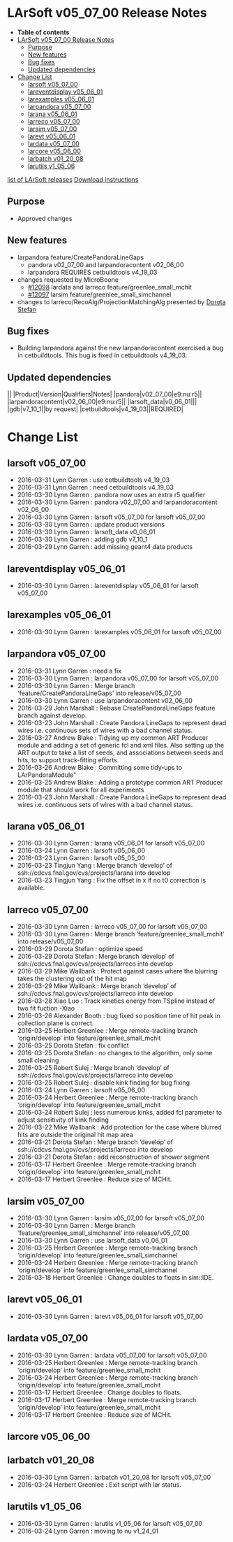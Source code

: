 LArSoft v05\_07\_00 Release Notes
======================================================================

-   **Table of contents**
-   [LArSoft v05\_07\_00 Release Notes](#LArSoft-v05_07_00-Release-Notes)
    -   [Purpose](#Purpose)
    -   [New features](#New-features)
    -   [Bug fixes](#Bug-fixes)
    -   [Updated dependencies](#Updated-dependencies)
-   [Change List](#Change-List)
    -   [larsoft v05\_07\_00](#larsoft-v05_07_00)
    -   [lareventdisplay v05\_06\_01](#lareventdisplay-v05_06_01)
    -   [larexamples v05\_06\_01](#larexamples-v05_06_01)
    -   [larpandora v05\_07\_00](#larpandora-v05_07_00)
    -   [larana v05\_06\_01](#larana-v05_06_01)
    -   [larreco v05\_07\_00](#larreco-v05_07_00)
    -   [larsim v05\_07\_00](#larsim-v05_07_00)
    -   [larevt v05\_06\_01](#larevt-v05_06_01)
    -   [lardata v05\_07\_00](#lardata-v05_07_00)
    -   [larcore v05\_06\_00](#larcore-v05_06_00)
    -   [larbatch v01\_20\_08](#larbatch-v01_20_08)
    -   [larutils v1\_05\_06](#larutils-v1_05_06)

[list of LArSoft releases](LArSoft_release_list)
[Download instructions](http://scisoft.fnal.gov/scisoft/bundles/larsoft/v05_07_00/larsoft-v05_07_00.html)

Purpose
--------------------

-   Approved changes

New features
------------------------------

-   larpandora feature/CreatePandoraLineGaps
    -   pandora v02\_07\_00 and larpandoracontent v02\_06\_00
    -   larpandora REQUIRES cetbuildtools v4\_19\_03
-   changes requested by MicroBoone
    -   [\#12098](/redmine/issues/12098 "Feature: Update MCHit (Closed)") lardata and larreco feature/greenlee\_small\_mchit
    -   [\#12097](/redmine/issues/12097 "Feature: Update sim::Channel (Closed)") larsim feature/greenlee\_small\_simchannel
-   changes to larreco/RecoAlg/ProjectionMatchingAlg presented by [Dorota Stefan](https://indico.fnal.gov/getFile.py/access?contribId=6&resId=0&materialId=slides&confId=11793)

Bug fixes
------------------------

-   Building larpandora against the new larpandoracontent exercised a bug in cetbuildtools. This bug is fixed in cetbuildtools v4\_19\_03.

Updated dependencies
----------------------------------------------

||
|Product|Version|Qualifiers|Notes|
|pandora|v02\_07\_00|e9:nu:r5||
|larpandoracontent|v02\_06\_00|e9:nu:r5||
|larsoft\_data|v0\_06\_01|||
|gdb|v7\_10\_1||by request|
|cetbuildtools|v4\_19\_03||REQUIRED|

Change List
============================

larsoft v05\_07\_00
------------------------------------------

-   2016-03-31 Lynn Garren : use cetbuildtools v4\_19\_03
-   2016-03-31 Lynn Garren : need cetbuildtools v4\_19\_03
-   2016-03-30 Lynn Garren : pandora now uses an extra r5 qualifier
-   2016-03-30 Lynn Garren : pandora v02\_07\_00 and larpandoracontent v02\_06\_00
-   2016-03-30 Lynn Garren : larsoft v05\_07\_00 for larsoft v05\_07\_00
-   2016-03-30 Lynn Garren : update product versions
-   2016-03-30 Lynn Garren : larsoft\_data v0\_06\_01
-   2016-03-30 Lynn Garren : adding gdb v7\_10\_1
-   2016-03-29 Lynn Garren : add missing geant4 data products

lareventdisplay v05\_06\_01
----------------------------------------------------------

-   2016-03-30 Lynn Garren : lareventdisplay v05\_06\_01 for larsoft v05\_07\_00

larexamples v05\_06\_01
--------------------------------------------------

-   2016-03-30 Lynn Garren : larexamples v05\_06\_01 for larsoft v05\_07\_00

larpandora v05\_07\_00
------------------------------------------------

-   2016-03-31 Lynn Garren : need a fix
-   2016-03-30 Lynn Garren : larpandora v05\_07\_00 for larsoft v05\_07\_00
-   2016-03-30 Lynn Garren : Merge branch ‘feature/CreatePandoraLineGaps’ into release/v05\_07\_00
-   2016-03-30 Lynn Garren : use larpandoracontent v02\_06\_00
-   2016-03-29 John Marshall : Rebase CreatePandoraLineGaps feature branch against develop.
-   2016-03-23 John Marshall : Create Pandora LineGaps to represent dead wires i.e. continuous sets of wires with a bad channel status.
-   2016-03-27 Andrew Blake : Tidying up my common ART Producer module and adding a set of generic fcl and xml files. Also setting up the ART output to take a list of seeds, and associations between seeds and hits, to support track-fitting efforts.
-   2016-03-26 Andrew Blake : Committing some tidy-ups to LArPandoraModule"
-   2016-03-25 Andrew Blake : Adding a prototype common ART Producer module that should work for all experiments
-   2016-03-23 John Marshall : Create Pandora LineGaps to represent dead wires i.e. continuous sets of wires with a bad channel status.

larana v05\_06\_01
----------------------------------------

-   2016-03-30 Lynn Garren : larana v05\_06\_01 for larsoft v05\_07\_00
-   2016-03-24 Lynn Garren : larsoft v05\_06\_00
-   2016-03-23 Lynn Garren : larsoft v05\_05\_00
-   2016-03-23 Tingjun Yang : Merge branch ‘develop’ of ssh://cdcvs.fnal.gov/cvs/projects/larana into develop
-   2016-03-23 Tingjun Yang : Fix the offset in x if no t0 correction is available.

larreco v05\_07\_00
------------------------------------------

-   2016-03-30 Lynn Garren : larreco v05\_07\_00 for larsoft v05\_07\_00
-   2016-03-30 Lynn Garren : Merge branch ‘feature/greenlee\_small\_mchit’ into release/v05\_07\_00
-   2016-03-29 Dorota Stefan : optimize speed
-   2016-03-29 Dorota Stefan : Merge branch ‘develop’ of ssh://cdcvs.fnal.gov/cvs/projects/larreco into develop
-   2016-03-29 Mike Wallbank : Protect against cases where the blurring takes the clustering out of the hit map
-   2016-03-29 Mike Wallbank : Merge branch ‘develop’ of ssh://cdcvs.fnal.gov/cvs/projects/larreco into develop
-   2016-03-28 Xiao Luo : Track kinetics energy from TSpline instead of two fit fuction -Xiao
-   2016-03-26 Alexander Booth : bug fixed so position time of hit peak in collection plane is correct.
-   2016-03-25 Herbert Greenlee : Merge remote-tracking branch ‘origin/develop’ into feature/greenlee\_small\_mchit
-   2016-03-25 Dorota Stefan : fix conflict
-   2016-03-25 Dorota Stefan : no changes to the algorithm, only some small cleaning
-   2016-03-25 Robert Sulej : Merge branch ‘develop’ of ssh://cdcvs.fnal.gov/cvs/projects/larreco into develop
-   2016-03-25 Robert Sulej : disable kink finding for bug fixing
-   2016-03-24 Lynn Garren : larsoft v05\_06\_00
-   2016-03-24 Herbert Greenlee : Merge remote-tracking branch ‘origin/develop’ into feature/greenlee\_small\_mchit
-   2016-03-24 Robert Sulej : less numerous kinks, added fcl parameter to adjust sensitivity of kink finding
-   2016-03-22 Mike Wallbank : Add protection for the case where blurred hits are outside the original hit map area
-   2016-03-21 Dorota Stefan : Merge branch ‘develop’ of ssh://cdcvs.fnal.gov/cvs/projects/larreco into develop
-   2016-03-21 Dorota Stefan : add reconstruction of shower segment
-   2016-03-17 Herbert Greenlee : Merge remote-tracking branch ‘origin/develop’ into feature/greenlee\_small\_mchit
-   2016-03-17 Herbert Greenlee : Reduce size of MCHit.

larsim v05\_07\_00
----------------------------------------

-   2016-03-30 Lynn Garren : larsim v05\_07\_00 for larsoft v05\_07\_00
-   2016-03-30 Lynn Garren : Merge branch ‘feature/greenlee\_small\_simchannel’ into release/v05\_07\_00
-   2016-03-30 Lynn Garren : use larsoft\_data v0\_06\_01
-   2016-03-25 Herbert Greenlee : Merge remote-tracking branch ‘origin/develop’ into feature/greenlee\_small\_simchannel
-   2016-03-24 Herbert Greenlee : Merge remote-tracking branch ‘origin/develop’ into feature/greenlee\_small\_simchannel
-   2016-03-18 Herbert Greenlee : Change doubles to floats in sim::IDE.

larevt v05\_06\_01
----------------------------------------

-   2016-03-30 Lynn Garren : larevt v05\_06\_01 for larsoft v05\_07\_00

lardata v05\_07\_00
------------------------------------------

-   2016-03-30 Lynn Garren : lardata v05\_07\_00 for larsoft v05\_07\_00
-   2016-03-25 Herbert Greenlee : Merge remote-tracking branch ‘origin/develop’ into feature/greenlee\_small\_mchit
-   2016-03-24 Herbert Greenlee : Merge remote-tracking branch ‘origin/develop’ into feature/greenlee\_small\_mchit
-   2016-03-17 Herbert Greenlee : Change doubles to floats.
-   2016-03-17 Herbert Greenlee : Merge remote-tracking branch ‘origin/develop’ into feature/greenlee\_small\_mchit
-   2016-03-17 Herbert Greenlee : Reduce size of MCHit.

larcore v05\_06\_00
------------------------------------------

larbatch v01\_20\_08
--------------------------------------------

-   2016-03-30 Lynn Garren : larbatch v01\_20\_08 for larsoft v05\_07\_00
-   2016-03-24 Herbert Greenlee : Exit script with lar status.

larutils v1\_05\_06
------------------------------------------

-   2016-03-30 Lynn Garren : larutils v1\_05\_06 for larsoft v05\_07\_00
-   2016-03-24 Lynn Garren : moving to nu v1\_24\_01
